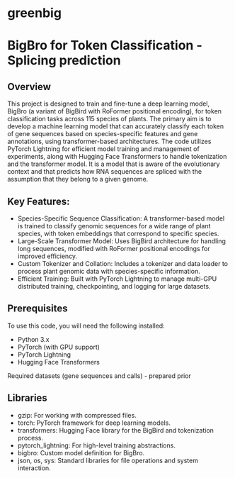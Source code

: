 #  greenbig

#  BigBro for Token Classification - Splicing prediction

##  Overview

This project is designed to train and fine-tune a deep learning model, BigBro (a variant of BigBird with RoFormer positional encoding), for token classification tasks across 115 species of plants. The primary aim is to develop a machine learning model that can accurately classify each token of gene sequences based on species-specific features and gene annotations, using transformer-based architectures. The code utilizes PyTorch Lightning for efficient model training and management of experiments, along with Hugging Face Transformers to handle tokenization and the transformer model. It is a model that is aware of the evolutionary context and that predicts how RNA sequences are spliced with the assumption that they belong to a given genome.

##  Key Features:

-  Species-Specific Sequence Classification: A transformer-based model is trained to classify genomic sequences for a wide range of plant species, with token embeddings that correspond to specific species.
-  Large-Scale Transformer Model: Uses BigBird architecture for handling long sequences, modified with RoFormer positional encodings for improved efficiency.
-  Custom Tokenizer and Collation: Includes a tokenizer and data loader to process plant genomic data with species-specific information.
-  Efficient Training: Built with PyTorch Lightning to manage multi-GPU distributed training, checkpointing, and logging for large datasets.

##  Prerequisites

To use this code, you will need the following installed:

-  Python 3.x
-  PyTorch (with GPU support)
-  PyTorch Lightning
-  Hugging Face Transformers

Required datasets (gene sequences and calls) - prepared prior

##  Libraries

-  gzip: For working with compressed files.
-  torch: PyTorch framework for deep learning models.
-  transformers: Hugging Face library for the BigBird and tokenization process.
-  pytorch_lightning: For high-level training abstractions.
-  bigbro: Custom model definition for BigBro.
-  json, os, sys: Standard libraries for file operations and system interaction.
